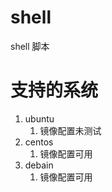 # shell
shell 脚本

# 支持的系统
1. ubuntu
    1. 镜像配置未测试
2. centos 
    1. 镜像配置可用
3. debain
    1. 镜像配置可用
